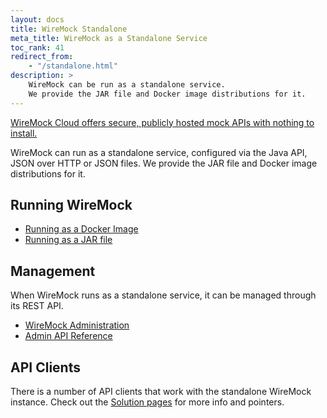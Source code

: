 ```yaml
---
layout: docs
title: WireMock Standalone
meta_title: WireMock as a Standalone Service
toc_rank: 41
redirect_from: 
    - "/standalone.html"
description: > 
    WireMock can be run as a standalone service.
    We provide the JAR file and Docker image distributions for it.
---
```


<div class="cloud-callout"><a href="https://www.wiremock.io?utm_source=oss-docs&utm_medium=oss-docs&utm_campaign=cloud-callouts-standalone&utm_id=cloud-callouts&utm_term=cloud-callouts-standalone" target="_BLANK">WireMock Cloud offers secure, publicly hosted mock APIs with nothing to install.</a></div>

WireMock can run as a standalone service,
configured via the Java API, JSON over HTTP or JSON files.
We provide the JAR file and Docker image distributions for it.

## Running WireMock

- [Running as a Docker Image](../docker)
- [Running as a JAR file](./java-jar)

## Management

When WireMock runs as a standalone service, it can be managed through its REST API.

- [WireMock Administration](./administration)
- [Admin API Reference](./admin-api-reference/)

## API Clients

There is a number of API clients that work with the standalone WireMock instance.
Check out the [Solution pages](../../docs) for more info and pointers.

